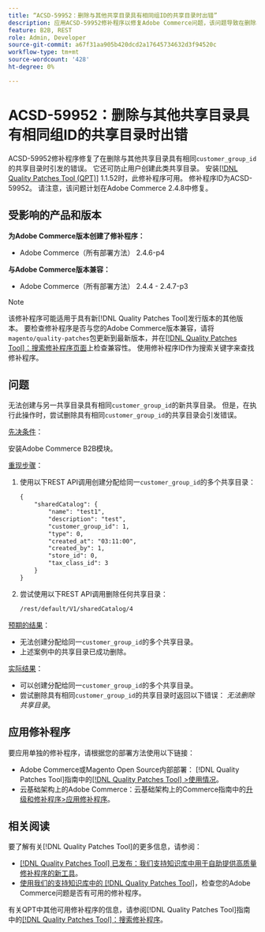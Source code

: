 ```yaml
---
title: “ACSD-59952：删除与其他共享目录具有相同组ID的共享目录时出错”
description: 应用ACSD-59952修补程序以修复Adobe Commerce问题，该问题导致在删除与另一个共享目录具有相同“customer_group_id”的共享目录时引发错误。
feature: B2B, REST
role: Admin, Developer
source-git-commit: a67f31aa905b420dcd2a17645734632d3f94520c
workflow-type: tm+mt
source-wordcount: '428'
ht-degree: 0%

---
```



# ACSD-59952：删除与其他共享目录具有相同组ID的共享目录时出错

ACSD-59952修补程序修复了在删除与其他共享目录具有相同`customer_group_id`的共享目录时引发的错误。 它还可防止用户创建此类共享目录。 安装[[!DNL Quality Patches Tool (QPT)]](https://experienceleague.adobe.com/en/docs/commerce-knowledge-base/kb/announcements/commerce-announcements/magento-quality-patches-released-new-tool-to-self-serve-quality-patches) 1.1.52时，此修补程序可用。 修补程序ID为ACSD-59952。 请注意，该问题计划在Adobe Commerce 2.4.8中修复。

## 受影响的产品和版本

**为Adobe Commerce版本创建了修补程序：**

* Adobe Commerce（所有部署方法） 2.4.6-p4

**与Adobe Commerce版本兼容：**

* Adobe Commerce（所有部署方法） 2.4.4 - 2.4.7-p3

>[!NOTE]
>
>该修补程序可能适用于具有新[!DNL Quality Patches Tool]发行版本的其他版本。 要检查修补程序是否与您的Adobe Commerce版本兼容，请将`magento/quality-patches`包更新到最新版本，并在[[!DNL Quality Patches Tool]：搜索修补程序页面](https://experienceleague.adobe.com/tools/commerce-quality-patches/index.html)上检查兼容性。 使用修补程序ID作为搜索关键字来查找修补程序。

## 问题

无法创建与另一共享目录具有相同`customer_group_id`的新共享目录。 但是，在执行此操作时，尝试删除具有相同`customer_group_id`的共享目录会引发错误。

<u>先决条件</u>：

安装Adobe Commerce B2B模块。

<u>重现步骤</u>：

1. 使用以下REST API调用创建分配给同一`customer_group_id`的多个共享目录：

   ```REST
   {
       "sharedCatalog": {
           "name": "test1",
           "description": "test",
           "customer_group_id": 1,
           "type": 0,
           "created_at": "03:11:00",
           "created_by": 1,
           "store_id": 0,
           "tax_class_id": 3
       }
   }
   ```

1. 尝试使用以下REST API调用删除任何共享目录：

   ```REST
   /rest/default/V1/sharedCatalog/4
   ```

<u>预期的结果</u>：

* 无法创建分配给同一`customer_group_id`的多个共享目录。
* 上述案例中的共享目录已成功删除。

<u>实际结果</u>：

* 可以创建分配给同一`customer_group_id`的多个共享目录。
* 尝试删除具有相同`customer_group_id`的共享目录时返回以下错误： *无法删除共享目录*。

## 应用修补程序

要应用单独的修补程序，请根据您的部署方法使用以下链接：

* Adobe Commerce或Magento Open Source内部部署： [!DNL Quality Patches Tool]指南中的[[!DNL Quality Patches Tool] >使用情况](/help/tools/quality-patches-tool/usage.md)。
* 云基础架构上的Adobe Commerce：云基础架构上的Commerce指南中的[升级和修补程序>应用修补程序](https://experienceleague.adobe.com/docs/commerce-cloud-service/user-guide/develop/upgrade/apply-patches.html)。

## 相关阅读

要了解有关[!DNL Quality Patches Tool]的更多信息，请参阅：

* [[!DNL Quality Patches Tool] 已发布：我们支持知识库中用于自助提供高质量修补程序的新工具](https://experienceleague.adobe.com/en/docs/commerce-knowledge-base/kb/announcements/commerce-announcements/magento-quality-patches-released-new-tool-to-self-serve-quality-patches)。
* [使用我们的支持知识库中的 [!DNL Quality Patches Tool]](/help/tools/quality-patches-tool/patches-available-in-qpt/check-patch-for-magento-issue-with-magento-quality-patches.md)，检查您的Adobe Commerce问题是否有可用的修补程序。

有关QPT中其他可用修补程序的信息，请参阅[!DNL Quality Patches Tool]指南中的[[!DNL Quality Patches Tool]：搜索修补程序](https://experienceleague.adobe.com/tools/commerce-quality-patches/index.html)。
